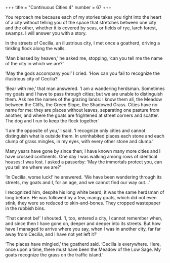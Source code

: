 +++
title = "Continuous Cities 4"
number = 67
+++

You reproach me because each of my stories takes you right into the heart of a city without telling you of the space that stretches between one city and the other, whether it is covered by seas, or fields of rye, larch forest, swamps. I will answer you with a story.

In the streets of Cecilia, an illustrious city, I met once a goatherd, driving a tinkling flock along the walls.

‘Man blessed by heaven,’ he asked me, stopping, ‘can you tell me the name of the city in which we are?’

‘May the gods accompany you!’ I cried. ‘How can you fail to recognize the illustrious city of Cecilia?’

‘Bear with me,’ that man answered. ‘I am a wandering herdsman. Sometimes my goats and I have to pass through cities; but we are unable to distinguish them. Ask me the names of the grazing lands: I know them all, the Meadow between the Cliffs, the Green Slope, the Shadowed Grass. Cities have no name for me: they are places without leaves, separating one pasture from another, and where the goats are frightened at street corners and scatter. The dog and I run to keep the flock together.’

‘I am the opposite of you,’ I said. ‘I recognize only cities and cannot distinguish what is outside them. In uninhabited places each stone and each clump of grass mingles, in my eyes, with every other stone and clump.’

Many years have gone by since then; I have known many more cities and I have crossed continents. One day I was walking among rows of identical houses; I was lost. I asked a passerby: ‘May the immortals protect you, can you tell me where we are?’

‘In Cecilia, worse luck!’ he answered. ‘We have been wandering through its streets, my goats and I, for an age, and we cannot find our way out…’

I recognized him, despite his long white beard; it was the same herdsman of long before. He was followed by a few, mangy goats, which did not even stink, they were so reduced to skin-and-bones. They cropped wastepaper in the rubbish bins.

‘That cannot be!’ I shouted. ‘I, too, entered a city, I cannot remember when, and since then I have gone on, deeper and deeper into its streets. But how have I managed to arrive where you say, when I was in another city, far far away from Cecilia, and I have not yet left it?’

‘The places have mingled,’ the goatherd said. ‘Cecilia is everywhere. Here, once upon a time, there must have been the Meadow of the Low Sage. My goats recognize the grass on the traffic island.’